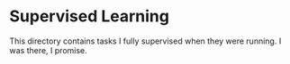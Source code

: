 # Supervised Learning
This directory contains tasks I fully supervised when they were running. I was there, I promise.   